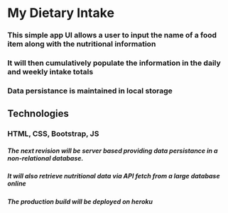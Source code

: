 # My Dietary Intake

### This simple app UI allows a user to input the name of a food item along with the nutritional information

### It will then cumulatively populate the information in the daily and weekly intake totals

### Data persistance is maintained in local storage

## Technologies

### HTML, CSS, Bootstrap, JS

##### The next revision will be server based providing data persistance in a non-relational database.

##### It will also retrieve nutritional data via API fetch from a large database online

##### The production build will be deployed on heroku
